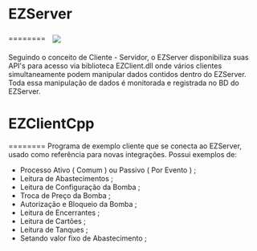 # EZServer
========
<a href="http://www.gta.ufrj.br"> <img src="http://www.gta.ufrj.br/ensino/eel879/trabalhos_vf_2010_2/andre/images/Server-based-network.png" align="center" hspace="10" vspace="6"></a>

Seguindo o conceito de Cliente - Servidor, o EZServer disponibiliza suas API's para acesso via biblioteca EZClient.dll onde vários clientes simultaneamente podem manipular dados contidos dentro do EZServer. Toda essa manipulação de dados é monitorada e registrada no BD do EZServer.

# EZClientCpp
========
Programa de exemplo cliente que se conecta ao EZServer, usado como referência para novas integrações. 
Possui exemplos de:

* Processo Ativo ( Comum ) ou Passivo ( Por Evento ) ;
* Leitura de Abastecimentos ;
* Leitura de Configuração da Bomba ;
* Troca de Preço da Bomba ;
* Autorização e Bloqueio da Bomba ;
* Leitura de Encerrantes ;
* Leitura de Cartões ;
* Leitura de Tanques ;
* Setando valor fixo de Abastecimento ;
